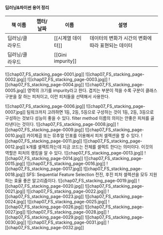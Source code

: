 #### 딥러닝&파이썬 용어 정리
|책 이름|챕터/날짜|이름|설명|
|---|---|---|---|
|딥러닝/클라우드||[[시계열 데이터]]|데이터의 변화가 시간의 변화에 따라 표현되는 데이터|
|딥러닝/클라우드||[[Gini impurity]]||
  
  
![[chap07_FS_stacking_page-0001.jpg]]
![[chap07_FS_stacking_page-0002.jpg]]
![[chap07_FS_stacking_page-0003.jpg]]
![[chap07_FS_stacking_page-0004.jpg]]
![[chap07_FS_stacking_page-0005.jpg]]
영역의 크기를 impurity라고 한다.
겹치는 부분이 적을 수록 구분이 클래스 구분을 잘 하는 피처이고, 이런 피처들을 선택해서 사용한다.
  
![[chap07_FS_stacking_page-0006.jpg]]
![[chap07_FS_stacking_page-0007.jpg]]
팀워크까지 고려하면 1등, 2등, 5등으로 구성하는 것이 1등, 2등, 3등으로 구성하는 것보다 성능이 좋을 수 있다.
filter method 이름의 의미는 안좋은 피처를 골라낸다는 것이다.
![[chap07_FS_stacking_page-0008.jpg]]
![[chap07_FS_stacking_page-0009.jpg]]
![[chap07_FS_stacking_page-0010.jpg]]
카이제곱 또는 뮤추얼 인포를 이용해서 피처 셀렉션을 할 수 있다.
![[chap07_FS_stacking_page-0011.jpg]]
![[chap07_FS_stacking_page-0012.jpg]]
k개를 셀렉트하는데 지금 코드는 전체를 셀렉트 한다는 의미이다.
이것의 역할은 피처의 랭킹을 알 수 있다.
![[chap07_FS_stacking_page-0013.jpg]]
![[chap07_FS_stacking_page-0014.jpg]]
![[chap07_FS_stacking_page-0015.jpg]]
![[chap07_FS_stacking_page-0016.jpg]]
![[chap07_FS_stacking_page-0017.jpg]]
![[chap07_FS_stacking_page-0018.jpg]]
SFS: Sequential Feature Selection
전진, 후진 피처 셀렉션을 모두 지원하는 효율 좋은 알고리즘이다.
![[chap07_FS_stacking_page-0019.jpg]]
![[chap07_FS_stacking_page-0020.jpg]]
![[chap07_FS_stacking_page-0021.jpg]]
![[chap07_FS_stacking_page-0022.jpg]]
![[chap07_FS_stacking_page-0023.jpg]]
![[chap07_FS_stacking_page-0024.jpg]]
![[chap07_FS_stacking_page-0025.jpg]]
![[chap07_FS_stacking_page-0026.jpg]]
![[chap07_FS_stacking_page-0027.jpg]]
![[chap07_FS_stacking_page-0028.jpg]]
![[chap07_FS_stacking_page-0029.jpg]]
![[chap07_FS_stacking_page-0030.jpg]]
![[chap07_FS_stacking_page-0031.jpg]]
![[chap07_FS_stacking_page-0032.jpg]]